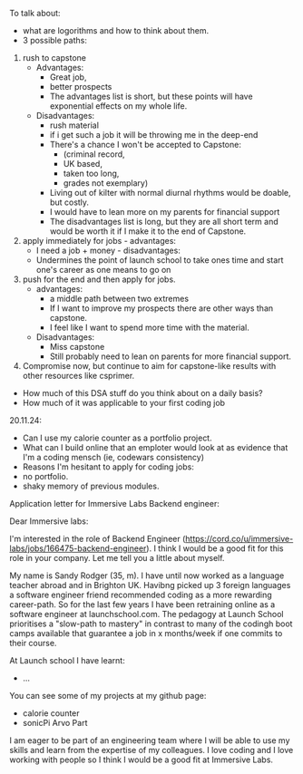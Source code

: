 To talk about:

- what are logorithms and how to think about them.
- 3 possible paths:
 1. rush to capstone
    - Advantages:
      - Great job,
      - better prospects
      - The advantages list is short, but these points will have exponential effects on my whole life.
    - Disadvantages:
      - rush material
      - if i get such a job it will be throwing me in the deep-end
      - There's a chance I won't be accepted to Capstone:
        -  (criminal record,
        -  UK based,
        -  taken too long,
        -  grades not exemplary)
      -  Living out of kilter with normal diurnal rhythms would be doable, but costly.
      -  I would have to lean more on my parents for financial support
      -  The disadvantages list is long, but they are all short term and would be worth it if I make it to the end of Capstone.
  2. apply immediately for jobs
    - advantages:
      - I need a job + money
    - disadvantages:
      - Undermines the point of launch school to take ones time and start one's career as one means to go on
  3. push for the end and then apply for jobs.
      - advantages:
        - a middle path between two extremes
        - If I want to improve my prospects there are other ways than capstone.
        - I feel like I want to spend more time with the material.
      - Disadvantages:
        - Miss capstone
        - Still probably need to lean on parents for more financial support.
4. Compromise now, but continue to aim for capstone-like results with other resources like csprimer.

- How much of this DSA stuff do you think about on a daily basis?
- How much of it was applicable to your first coding job


20.11.24:

- Can I use my calorie counter as a portfolio project.
- What can I build online that an emploter would look at as evidence that I'm a coding mensch (ie, codewars consistency)
- Reasons I'm hesitant to apply for coding jobs:
 - no portfolio.
 - shaky memory of previous modules.

Application letter for Immersive Labs Backend engineer:

Dear Immersive labs:

I'm interested in the role of Backend Engineer (https://cord.co/u/immersive-labs/jobs/166475-backend-engineer). I think I would be a good fit for this role in your company. Let me tell you a little about myself.

My name is Sandy Rodger (35, m). I have until now worked as a language teacher abroad and in Brighton UK. Havibng picked up 3 foreign languages a software engineer friend recommended coding as a more rewarding career-path. So for the last few years I have been retraining online as a software engineer at launchschool.com. The pedagogy at Launch School prioritises a "slow-path to mastery" in contrast to many of the codingh boot camps available that guarantee a job in x months/week if one commits to their course. 

At Launch school I have learnt:

 - ...

You can see some of my projects at my github page:

 - calorie counter
 - sonicPi Arvo Part

I am eager to be part of an engineering team where I will be able to use my skills and learn from the expertise of my colleagues. I love coding and I love working with people so I think I would be a good fit at Immersive Labs.
